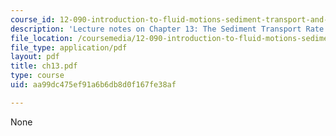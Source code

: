 ```yaml
---
course_id: 12-090-introduction-to-fluid-motions-sediment-transport-and-current-generated-sedimentary-structures-fall-2006
description: 'Lecture notes on Chapter 13: The Sediment Transport Rate.'
file_location: /coursemedia/12-090-introduction-to-fluid-motions-sediment-transport-and-current-generated-sedimentary-structures-fall-2006/aa99dc475ef91a6b6db8d0f167fe38af_ch13.pdf
file_type: application/pdf
layout: pdf
title: ch13.pdf
type: course
uid: aa99dc475ef91a6b6db8d0f167fe38af

---
```

None
